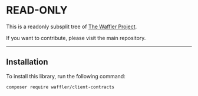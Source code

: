 # READ-ONLY
This is a readonly subsplit tree of [The Waffler Project](https://github.com/waffler-io/waffler).

If you want to contribute, please visit the main repository.

---

## Installation
To install this library, run the following command:

```shell
composer require waffler/client-contracts
```


